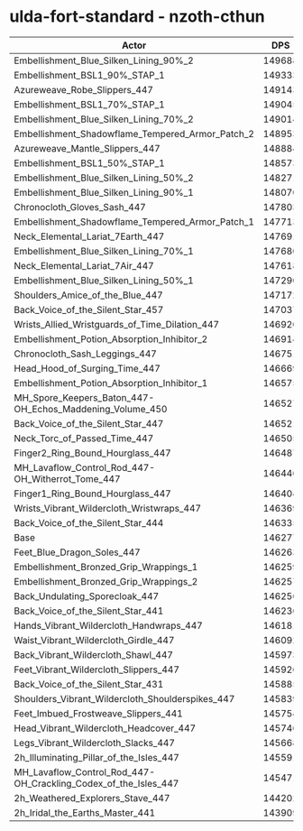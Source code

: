 # ulda-fort-standard - nzoth-cthun
| Actor | DPS | Increase |
|---|:---:|:---:|
|Embellishment_Blue_Silken_Lining_90%_2|149688|2.33%|
|Embellishment_BSL1_90%_STAP_1|149333|2.09%|
|Azureweave_Robe_Slippers_447|149143|1.96%|
|Embellishment_BSL1_70%_STAP_1|149045|1.89%|
|Embellishment_Blue_Silken_Lining_70%_2|149014|1.87%|
|Embellishment_Shadowflame_Tempered_Armor_Patch_2|148953|1.83%|
|Azureweave_Mantle_Slippers_447|148884|1.78%|
|Embellishment_BSL1_50%_STAP_1|148573|1.57%|
|Embellishment_Blue_Silken_Lining_50%_2|148271|1.36%|
|Embellishment_Blue_Silken_Lining_90%_1|148070|1.23%|
|Chronocloth_Gloves_Sash_447|147803|1.04%|
|Embellishment_Shadowflame_Tempered_Armor_Patch_1|147713|0.98%|
|Neck_Elemental_Lariat_7Earth_447|147691|0.97%|
|Embellishment_Blue_Silken_Lining_70%_1|147680|0.96%|
|Neck_Elemental_Lariat_7Air_447|147618|0.92%|
|Embellishment_Blue_Silken_Lining_50%_1|147290|0.69%|
|Shoulders_Amice_of_the_Blue_447|147172|0.61%|
|Back_Voice_of_the_Silent_Star_457|147037|0.52%|
|Wrists_Allied_Wristguards_of_Time_Dilation_447|146920|0.44%|
|Embellishment_Potion_Absorption_Inhibitor_2|146914|0.44%|
|Chronocloth_Sash_Leggings_447|146751|0.32%|
|Head_Hood_of_Surging_Time_447|146669|0.27%|
|Embellishment_Potion_Absorption_Inhibitor_1|146575|0.20%|
|MH_Spore_Keepers_Baton_447-OH_Echos_Maddening_Volume_450|146527|0.17%|
|Back_Voice_of_the_Silent_Star_447|146521|0.17%|
|Neck_Torc_of_Passed_Time_447|146505|0.16%|
|Finger2_Ring_Bound_Hourglass_447|146487|0.14%|
|MH_Lavaflow_Control_Rod_447-OH_Witherrot_Tome_447|146446|0.12%|
|Finger1_Ring_Bound_Hourglass_447|146404|0.09%|
|Wrists_Vibrant_Wildercloth_Wristwraps_447|146369|0.06%|
|Back_Voice_of_the_Silent_Star_444|146335|0.04%|
|Base|146277|0.00%|
|Feet_Blue_Dragon_Soles_447|146263|-0.01%|
|Embellishment_Bronzed_Grip_Wrappings_1|146259|-0.01%|
|Embellishment_Bronzed_Grip_Wrappings_2|146257|-0.01%|
|Back_Undulating_Sporecloak_447|146256|-0.01%|
|Back_Voice_of_the_Silent_Star_441|146236|-0.03%|
|Hands_Vibrant_Wildercloth_Handwraps_447|146181|-0.07%|
|Waist_Vibrant_Wildercloth_Girdle_447|146092|-0.13%|
|Back_Vibrant_Wildercloth_Shawl_447|145973|-0.21%|
|Feet_Vibrant_Wildercloth_Slippers_447|145926|-0.24%|
|Back_Voice_of_the_Silent_Star_431|145885|-0.27%|
|Shoulders_Vibrant_Wildercloth_Shoulderspikes_447|145839|-0.30%|
|Feet_Imbued_Frostweave_Slippers_441|145754|-0.36%|
|Head_Vibrant_Wildercloth_Headcover_447|145746|-0.36%|
|Legs_Vibrant_Wildercloth_Slacks_447|145668|-0.42%|
|2h_Illuminating_Pillar_of_the_Isles_447|145591|-0.47%|
|MH_Lavaflow_Control_Rod_447-OH_Crackling_Codex_of_the_Isles_447|145471|-0.55%|
|2h_Weathered_Explorers_Stave_447|144202|-1.42%|
|2h_Iridal_the_Earths_Master_441|143909|-1.62%|

